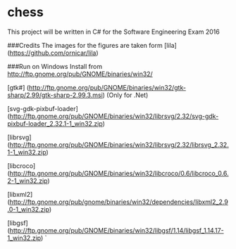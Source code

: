 chess
=====

This project will be written in C# for the Software Engineering Exam 2016

###Credits
The images for the figures are taken form [lila] (https://github.com/ornicar/lila)


###Run on Windows
Install from http://ftp.gnome.org/pub/GNOME/binaries/win32/

[gtk#] (http://ftp.gnome.org/pub/GNOME/binaries/win32/gtk-sharp/2.99/gtk-sharp-2.99.3.msi) (Only for .Net)

[svg-gdk-pixbuf-loader] (http://ftp.gnome.org/pub/GNOME/binaries/win32/librsvg/2.32/svg-gdk-pixbuf-loader_2.32.1-1_win32.zip)

[librsvg] (http://ftp.gnome.org/pub/GNOME/binaries/win32/librsvg/2.32/librsvg_2.32.1-1_win32.zip)

[libcroco] (http://ftp.gnome.org/pub/GNOME/binaries/win32/libcroco/0.6/libcroco_0.6.2-1_win32.zip)

[libxml2] (http://ftp.gnome.org/pub/gnome/binaries/win32/dependencies/libxml2_2.9.0-1_win32.zip)

[libgsf] (http://ftp.gnome.org/pub/GNOME/binaries/win32/libgsf/1.14/libgsf_1.14.17-1_win32.zip)
`

